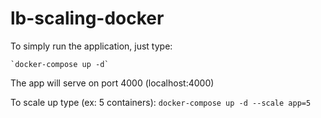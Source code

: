# lb-scaling-docker

To simply run the application, just type:

    `docker-compose up -d`
    
The app will serve on port 4000 (localhost:4000)

To scale up type (ex: 5 containers):
    `docker-compose up -d --scale app=5`
